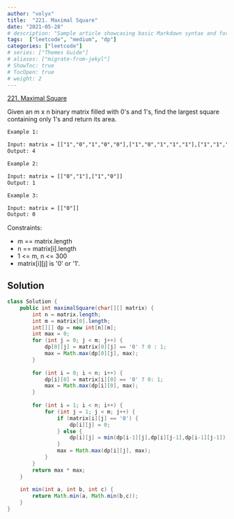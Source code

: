 ```yaml
---
author: "volyx"
title:  "221. Maximal Square"
date: "2021-05-28"
# description: "Sample article showcasing basic Markdown syntax and formatting for HTML elements."
tags:  ["leetcode", "medium", "dp"]
categories: ["leetcode"]
# series: ["Themes Guide"]
# aliases: ["migrate-from-jekyl"]
# ShowToc: true
# TocOpen: true
# weight: 2
---
```


[221. Maximal Square](https://leetcode.com/problems/maximal-square/)

Given an m x n binary matrix filled with 0's and 1's, find the largest square containing only 1's and return its area.

```txt
Example 1:

Input: matrix = [["1","0","1","0","0"],["1","0","1","1","1"],["1","1","1","1","1"],["1","0","0","1","0"]]
Output: 4
```

```txt
Example 2:

Input: matrix = [["0","1"],["1","0"]]
Output: 1
```

```txt
Example 3:

Input: matrix = [["0"]]
Output: 0
```

Constraints:

- m == matrix.length
- n == matrix[i].length
- 1 <= m, n <= 300
- matrix[i][j] is '0' or '1'.

## Solution

```java
class Solution {
    public int maximalSquare(char[][] matrix) {
        int n = matrix.length;
        int m = matrix[0].length;
        int[][] dp = new int[n][m];
        int max = 0;
        for (int j = 0; j < m; j++) {
            dp[0][j] = matrix[0][j] == '0' ? 0 : 1;
            max = Math.max(dp[0][j], max);
        }
        
        for (int i = 0; i < n; i++) {
            dp[i][0] = matrix[i][0] == '0' ? 0: 1;
            max = Math.max(dp[i][0], max);
        }
        
        for (int i = 1; i < n; i++) {
            for (int j = 1; j < m; j++) {
                if (matrix[i][j] == '0') {
                    dp[i][j] = 0;
                } else {
                    dp[i][j] = min(dp[i-1][j],dp[i][j-1],dp[i-1][j-1]) + 1;
                }
                max = Math.max(dp[i][j], max);
            }
        }   
        return max * max;
    }
    
    int min(int a, int b, int c) {
        return Math.min(a, Math.min(b,c));
    }
}
```
